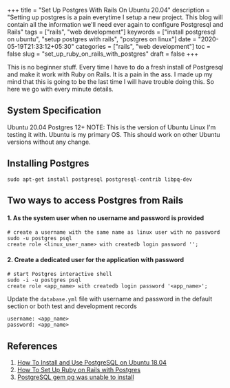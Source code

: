 +++
title = "Set Up Postgres With Rails On Ubuntu 20.04"
description = "Setting up postgres is a pain everytime I setup a new project. This blog will contain all the information we'll need ever again to configure Postgresql and Rails"
tags = ["rails", "web development"]
keywords = ["install postgresql on ubuntu", "setup postgres with rails", "postgres on linux"]
date = "2020-05-19T21:33:12+05:30"
categories = ["rails", "web development"]
toc = false
slug = "set_up_ruby_on_rails_with_postgres"
draft = false
+++


This is no beginner stuff. Every time I have to do a fresh install of Postgresql and make it work with Ruby on Rails. It is a pain in the ass. I made up my mind that this is going to be the last time I will have trouble doing this. So here we go with every minute details.

## System Specification
Ubuntu 20.04
Postgres 12+
NOTE: This is the version of Ubuntu Linux I'm testing it with. Ubuntu is my primary OS. This should work on other Ubuntu versions without any change. 

## Installing Postgres
```
sudo apt-get install postgresql postgresql-contrib libpq-dev
```

## Two ways to access Postgres from Rails

#### 1. As the system user when no username and password is provided

```
# create a username with the same name as linux user with no password
sudo -u postgres psql
create role <linux_user_name> with createdb login password '';
```

#### 2. Create a dedicated user for the application with password

```
# start Postgres interactive shell
sudo -i -u postgres psql
create role <app_name> with createdb login password '<app_name>';
```

Update the `database.yml` file with username and password in the default section or both test and development records

```
username: <app_name>
password: <app_name>
```

## References
1. [How To Install and Use PostgreSQL on Ubuntu 18.04](https://www.digitalocean.com/community/tutorials/how-to-install-and-use-postgresql-on-ubuntu-18-04)
2. [How To Set Up Ruby on Rails with Postgres](https://www.digitalocean.com/community/tutorials/how-to-set-up-ruby-on-rails-with-postgres)
3. [PostgreSQL gem pg was unable to install](https://stackoverflow.com/questions/13702417/postgresql-gem-pg-was-unable-to-install)